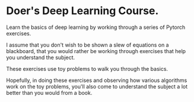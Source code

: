 # Doer's Deep Learning Course.

Learn the basics of deep learning by working through a series of Pytorch exercises.

I assume that you don't wish to be shown a slew of equations on a blackboard, that you would rather be working through exercises that help you understand the subject.

These exercises use toy problems to walk you through the basics.

Hopefully, in doing these exercises and observing how various algorithms work on the toy problems, you'll also come to understand the subject a lot better than you would from a book.

